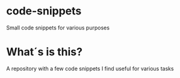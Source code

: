# code-snippets
Small code snippets for various purposes

# What´s is this?

A repository with a few code snippets I find useful for various tasks
